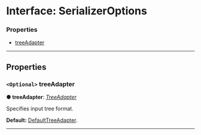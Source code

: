 # Interface: SerializerOptions

### Properties

* [treeAdapter](#treeadapter)

---

## Properties

<a id="treeadapter"></a>

### `<Optional>` treeAdapter

**● treeAdapter**: *[TreeAdapter](../tree-adapter/interface.md)*

Specifies input tree format.

**Default:** [DefaultTreeAdapter](../tree-adapter/default/interface-list.md).

___


